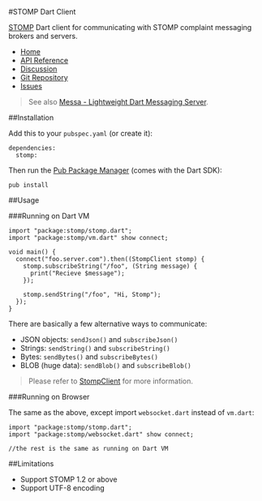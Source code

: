 #STOMP Dart Client

[STOMP](http://stomp.github.io/) Dart client for communicating with STOMP complaint messaging brokers and servers.

* [Home](http://rikulo.org)
* [API Reference](http://api.rikulo.org/stomp/latest)
* [Discussion](http://stackoverflow.com/questions/tagged/rikulo)
* [Git Repository](https://github.com/rikulo/stomp)
* [Issues](https://github.com/rikulo/stomp/issues)

> See also [Messa - Lightweight Dart Messaging Server](https://github.com/rikulo/messa).

##Installation

Add this to your `pubspec.yaml` (or create it):

    dependencies:
      stomp:

Then run the [Pub Package Manager](http://pub.dartlang.org/doc) (comes with the Dart SDK):

    pub install

##Usage

###Running on Dart VM

    import "package:stomp/stomp.dart";
    import "package:stomp/vm.dart" show connect;

    void main() {
      connect("foo.server.com").then((StompClient stomp) {
        stomp.subscribeString("/foo", (String message) {
          print("Recieve $message");
        });

        stomp.sendString("/foo", "Hi, Stomp");
      });
    }

There are basically a few alternative ways to communicate:

* JSON objects: `sendJson()` and `subscribeJson()`
* Strings: `sendString()` and `subscribeString()`
* Bytes: `sendBytes()` and `subscribeBytes()`
* BLOB (huge data): `sendBlob()` and `subscribeBlob()`

> Please refer to [StompClient](http://api.rikulo.org/stomp/latest/stomp/StompClient.html) for more information.

###Running on Browser

The same as the above, except import `websocket.dart` instead of `vm.dart`:

    import "package:stomp/stomp.dart";
    import "package:stomp/websocket.dart" show connect;

    //the rest is the same as running on Dart VM

##Limitations

* Support STOMP 1.2 or above
* Support UTF-8 encoding
